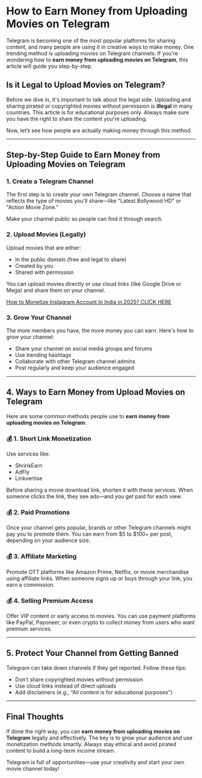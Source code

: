 # How to Earn Money from Uploading Movies on Telegram

Telegram is becoming one of the most popular platforms for sharing content, and many people are using it in creative ways to make money. One trending method is uploading movies on Telegram channels. If you're wondering how to **earn money from uploading movies on Telegram**, this article will guide you step-by-step.

## Is it Legal to Upload Movies on Telegram?

Before we dive in, it's important to talk about the legal side. Uploading and sharing pirated or copyrighted movies without permission is **illegal** in many countries. This article is for educational purposes only. Always make sure you have the right to share the content you're uploading.

Now, let’s see how people are actually making money through this method.

---

## Step-by-Step Guide to Earn Money from Uploading Movies on Telegram

### 1. Create a Telegram Channel

The first step is to create your own Telegram channel. Choose a name that reflects the type of movies you'll share—like "Latest Bollywood HD" or "Action Movie Zone."

Make your channel public so people can find it through search.

### 2. Upload Movies (Legally)

Upload movies that are either:

- In the public domain (free and legal to share)
- Created by you
- Shared with permission

You can upload movies directly or use cloud links (like Google Drive or Mega) and share them on your channel.

[How to Monetize Instagram Account In India in 2025? CLICK HERE](https://kkbrothers.info/how-to-monetize-instagram-account-in-india/)

### 3. Grow Your Channel

The more members you have, the more money you can earn. Here's how to grow your channel:

- Share your channel on social media groups and forums
- Use trending hashtags
- Collaborate with other Telegram channel admins
- Post regularly and keep your audience engaged

---

## 4. Ways to Earn Money from Upload Movies on Telegram

Here are some common methods people use to **earn money from uploading movies on Telegram**:

### 💰 1. Short Link Monetization

Use services like:

- ShrinkEarn
- AdFly
- Linkvertise

Before sharing a movie download link, shorten it with these services. When someone clicks the link, they see ads—and you get paid for each view.

### 💰 2. Paid Promotions

Once your channel gets popular, brands or other Telegram channels might pay you to promote them. You can earn from $5 to $100+ per post, depending on your audience size.

### 💰 3. Affiliate Marketing

Promote OTT platforms like Amazon Prime, Netflix, or movie merchandise using affiliate links. When someone signs up or buys through your link, you earn a commission.

### 💰 4. Selling Premium Access

Offer VIP content or early access to movies. You can use payment platforms like PayPal, Payoneer, or even crypto to collect money from users who want premium services.

---

## 5. Protect Your Channel from Getting Banned

Telegram can take down channels if they get reported. Follow these tips:

- Don’t share copyrighted movies without permission
- Use cloud links instead of direct uploads
- Add disclaimers (e.g., “All content is for educational purposes”)

---

## Final Thoughts

If done the right way, you can **earn money from uploading movies on Telegram** legally and effectively. The key is to grow your audience and use monetization methods smartly. Always stay ethical and avoid pirated content to build a long-term income stream.

Telegram is full of opportunities—use your creativity and start your own movie channel today!
